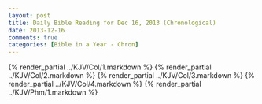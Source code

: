 ```yaml
---
layout: post
title: Daily Bible Reading for Dec 16, 2013 (Chronological)
date: 2013-12-16
comments: true
categories: [Bible in a Year - Chron]
---
```

{% render_partial ../KJV/Col/1.markdown %}
{% render_partial ../KJV/Col/2.markdown %}
{% render_partial ../KJV/Col/3.markdown %}
{% render_partial ../KJV/Col/4.markdown %}
{% render_partial ../KJV/Phm/1.markdown %}
